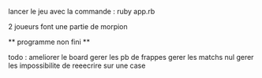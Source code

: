lancer le jeu avec la commande :
ruby app.rb

2 joueurs font une partie de morpion


** programme non fini **

todo : ameliorer le board
        gerer les pb de frappes
        gerer les matchs nul
        gerer les impossibilite de reeecrire sur une case